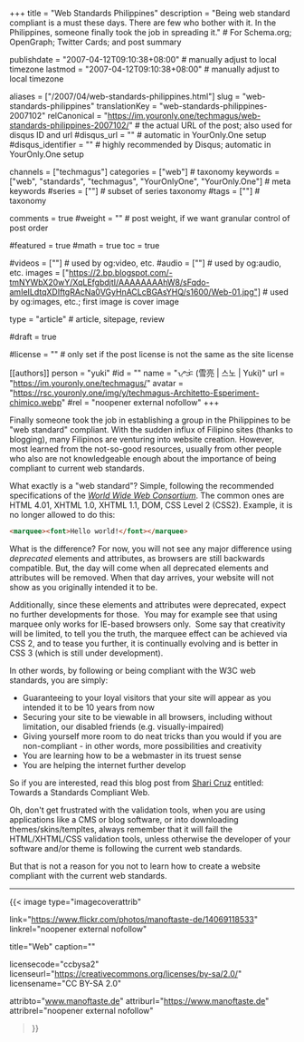 +++
title = "Web Standards Philippines"
description = "Being web standard compliant is a must these days. There are few who bother with it. In the Philippines, someone finally took the job in spreading it."                                                    # For Schema.org; OpenGraph; Twitter Cards; and post summary

publishdate = "2007-04-12T09:10:38+08:00"                                        # manually adjust to local timezone
lastmod = "2007-04-12T09:10:38+08:00"                                        # manually adjust to local timezone

aliases = ["/2007/04/web-standards-philippines.html"]
slug = "web-standards-philippines"
translationKey = "web-standards-philippines-2007102"
relCanonical = "https://im.youronly.one/techmagus/web-standards-philippines-2007102/"                                                   # the actual URL of the post; also used for disqus ID and url
#disqus_url = ""                                                    # automatic in YourOnly.One setup
#disqus_identifier = ""                                             # highly recommended by Disqus; automatic in YourOnly.One setup

channels = ["techmagus"]
categories = ["web"]                                                   # taxonomy
keywords = ["web", "standards", "techmagus", "YourOnlyOne", "YourOnly.One"]                                                     # meta keywords
#series = [""]                                                       # subset of series taxonomy
#tags = [""]                                                         # taxonomy

comments = true
#weight = ""                                                        # post weight, if we want granular control of post order

#featured = true
#math = true
toc = true

#videos = [""]                                                       # used by og:video, etc.
#audio = [""]                                                        # used by og:audio, etc.
images = ["https://2.bp.blogspot.com/-tmNYWbX20wY/XqLEfgbdjtI/AAAAAAAAhW8/sFqdo-amIeILdtqXDIftgRAcNa0VGyHnACLcBGAsYHQ/s1600/Web-01.jpg"]                                                       # used by og:images, etc.; first image is cover image

type = "article"                                                           # article, sitepage, review

#draft = true

#license = ""                                                       # only set if the post license is not the same as the site license

[[authors]]
  person = "yuki"
  #id = ""
  name = "ᜌᜓᜃᜒ (雪亮 | 스노 | Yuki)"
  url = "https://im.youronly.one/techmagus/"
  avatar = "https://rsc.youronly.one/img/y/techmagus-Architetto-Esperiment-chimico.webp"
  #rel = "noopener external nofollow"
+++

Finally someone took the job in establishing a group in the Philippines to be "web standard" compliant. With the sudden influx of Filipino sites (thanks to blogging), many Filipinos are venturing into website creation. However, most learned from the not-so-good resources, usually from other people who also are not knowledgeable enough about the importance of being compliant to current web standards.

<!--more-->

What exactly is a "web standard"? Simple, following the recommended specifications of the <a title="World Wide Web Consortium" href="https://www.w3.org/" target="_blank" rel="noopener"><i>World Wide Web Consortium</i></a>. The common ones are HTML 4.01, XHTML 1.0, XHTML 1.1, DOM, CSS Level 2 (CSS2). Example, it is no longer allowed to do this:

```html
<marquee><font>Hello world!</font></marquee>
```

What is the difference? For now, you will not see any major difference using <i>deprecated</i> elements and attributes, as browsers are still backwards compatible. But, the day will come when all deprecated elements and attributes will be removed. When that day arrives, your website will not show as you originally intended it to be.

Additionally, since these elements and attributes were deprecated, expect no further developments for those.&nbsp; You may for example see that using marquee only works for IE-based browsers only.&nbsp; Some say that creativity will be limited, to tell you the truth, the marquee effect can be achieved via CSS 2, and to tease you further, it is continually evolving and is better in CSS 3 (which is still under development).

In other words, by following or being compliant with the W3C web standards, you are simply:
<ul class="custom_liststyle omark-black list-red">
  <li>Guaranteeing to your loyal visitors that your site will appear as you intended it to be 10 years from now</li>
  <li>Securing your site to be viewable in all browsers, including without limitation, our disabled friends (e.g. visually-impaired)</li>
  <li>Giving yourself more room to do neat tricks than you would if you are non-compliant - in other words, more possibilities and creativity</li>
  <li>You are learning how to be a webmaster in its truest sense</li>
  <li>You are helping the internet further develop</li>
</ul>

So if you are interested, read this blog post from <a title="Misteryosa" href="https://www.misteryosa.com" target="_blank" rel="noopener">Shari Cruz</a> entitled: <span class="removed_link" title="https://www.misteryosa.com/179/towards-a-standards-compliant-web/">Towards a Standards Compliant Web</span>.

Oh, don't get frustrated with the validation tools, when you are using applications like a CMS or blog software, or into downloading themes/skins/templtes, always remember that it will faill the HTML/XHTML/CSS validation tools, unless otherwise the developer of your software and/or theme is following the current web standards.

But that is not a reason for you not to learn how to create a website compliant with the current web standards.

---

{{< image
  type="imagecoverattrib"

  link="https://www.flickr.com/photos/manoftaste-de/14069118533"
  linkrel="noopener external nofollow"

  title="Web"
  caption=""

  licensecode="ccbysa2"
  licenseurl="https://creativecommons.org/licenses/by-sa/2.0/"
  licensename="CC BY-SA 2.0"

  attribto="www.manoftaste.de"
  attriburl="https://www.manoftaste.de"
  attribrel="noopener external nofollow"
>}}
